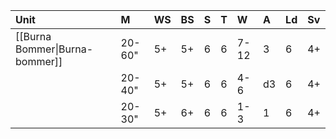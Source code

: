 | Unit                           | M      | WS  | BS  | S   | T   | W    | A   | Ld  | Sv  |
|:------------------------------ |:------ |:--- |:--- |:--- |:--- |:---- |:--- |:--- |:--- |
| [[Burna Bommer\|Burna-bommer]] | 20-60" | 5+  | 5+  | 6   | 6   | 7-12 | 3   | 6   | 4+  |
|                                | 20-40" | 5+  | 5+  | 6   | 6   | 4-6  | d3  | 6   | 4+  |
|                                | 20-30" | 5+  | 6+  | 6   | 6   | 1-3  | 1   | 6   | 4+  |
